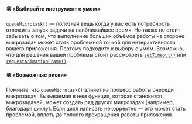 #### 🛠️ «Выбирайте инструмент с умом»

`queueMicrotask()` — полезная вещь когда у вас есть потребность отложить запуск задачи на наиближайшее время. Но также не стоит забывать о том, что выполнение больших объёмов работы на стороне микрозадач может стать проблемной точкой для интерактивности вашего приложения. Поэтому подходите к выбору с умом. Возможно, что для решения вашей проблемы стоит рассмотреть [`setTimeout()`](/js/settimeout/) или [`requestAnimationFrame()`](https://developer.mozilla.org/ru/docs/Web/API/window/requestAnimationFrame).

#### 🛠️ «Возможные риски»

Помните, что `queueMicrotask()` влияет на процесс работы очереди микрозадач. Вызываемая в нем функция, которая становится микрозадачей, может создать ряд других микрозадач (например, благодаря циклу). Если цикл написать некорректно — это может стать проблемой, вплоть до полного прекращения работы приложения.

